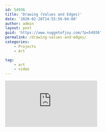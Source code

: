 ```yaml
---
id: 54936
title: 'Drawing (Values and Edges)'
date: '2020-02-28T14:55:56-04:00'
author: admin
layout: post
guid: 'https://www.nuggetofjoy.com/?p=54936'
permalink: /drawing-values-and-edges/
categories:
    - Projects
    - Art

tag:
    - art
    - video
---
```


<iframe class="vide" allow="accelerometer; autoplay; clipboard-write; encrypted-media; gyroscope; picture-in-picture; web-share" allowfullscreen="" frameborder="0" loading="lazy" referrerpolicy="strict-origin-when-cross-origin" src="https://www.youtube.com/embed/01dLvv9RPVQ?feature=oembed" title="Learn to Draw #08 - Values & Edges"></iframe>